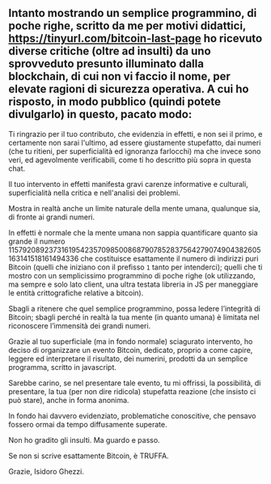 Intanto mostrando un semplice programmino, di poche righe, scritto da me per motivi didattici, https://tinyurl.com/bitcoin-last-page ho ricevuto diverse critiche (oltre ad insulti) da uno sprovveduto presunto illuminato dalla blockchain, di cui non vi faccio il nome, per elevate ragioni di sicurezza operativa. A cui ho risposto, in modo pubblico (quindi potete divulgarlo) in questo, pacato modo:
---
Ti ringrazio per il tuo contributo, che evidenzia in effetti, e non sei il primo, e certamente non sarai l'ultimo, ad essere giustamente stupefatto, dai numeri (che tu ritieni, per superficialità ed ignoranza farlocchi) ma che invece sono veri, ed agevolmente verificabili, come ti ho descritto più sopra in questa chat.

Il tuo intervento in effetti manifesta gravi carenze informative e culturali, superficialità nella critica e nell'analisi dei problemi.

Mostra in realtà anche un limite naturale della mente umana, qualunque sia, di fronte ai grandi numeri.

In effetti è normale che la mente umana non sappia quantificare quanto sia grande il numero 115792089237316195423570985008687907852837564279074904382605163141518161494336 che costituisce esattamente il numero di indirizzi puri Bitcoin (quelli che iniziano con il prefisso `1` tanto per intenderci); quelli che ti mostro con un semplicissimo programmino di poche righe (ok utilizzando, ma sempre e solo lato client, una ultra testata libreria in JS per maneggiare le entità crittografiche relative a bitcoin).

Sbagli a ritenere che quel semplice programmino, possa ledere l’integrità di Bitcoin; sbagli perché in realtà la tua mente (in quanto umana) è limitata nel riconoscere l’immensità dei grandi numeri.

Grazie al tuo superficiale (ma in fondo normale) sciagurato intervento, ho deciso di organizzare un evento Bitcoin, dedicato, proprio a come capire, leggere ed interpretare il risultato, dei numerini, prodotti da un semplice programma, scritto in javascript.

Sarebbe carino, se nel presentare tale evento, tu mi offrissi, la possibilità, di presentare, la tua (per non dire ridicola) stupefatta reazione (che insisto ci può stare), anche in forma anonima.

In fondo hai davvero evidenziato, problematiche conoscitive, che pensavo fossero ormai da tempo diffusamente superate.

Non ho gradito gli insulti.
Ma guardo e passo.

Se non si scrive esattamente Bitcoin, è TRUFFA.

Grazie, Isidoro Ghezzi.